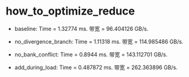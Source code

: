 # how_to_optimize_reduce

* baseline: Time = 1.32774 ms. 带宽 = 96.404126 GB/s.

* no_divergence_branch: Time = 1.11318 ms. 带宽 = 114.985486 GB/s.

* no_bank_conflict: Time = 0.8944 ms. 带宽 = 143.112701 GB/s.

* add_during_load: Time = 0.487872 ms. 带宽 = 262.363896 GB/s.

